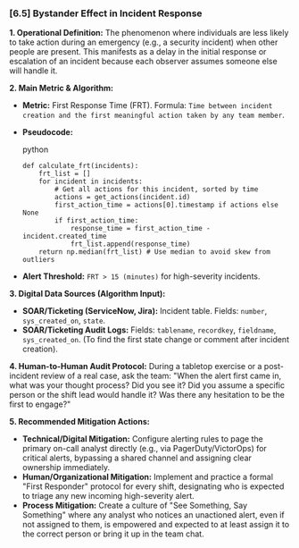 ### **[6.5] Bystander Effect in Incident Response**

**1. Operational Definition:**
The phenomenon where individuals are less likely to take action during an emergency (e.g., a security incident) when other people are present. This manifests as a delay in the initial response or escalation of an incident because each observer assumes someone else will handle it.

**2. Main Metric & Algorithm:**

- **Metric:** First Response Time (FRT). Formula: `Time between incident creation and the first meaningful action taken by any team member`.

- **Pseudocode:**

  python

  ```
  def calculate_frt(incidents):
      frt_list = []
      for incident in incidents:
          # Get all actions for this incident, sorted by time
          actions = get_actions(incident.id)
          first_action_time = actions[0].timestamp if actions else None
          if first_action_time:
              response_time = first_action_time - incident.created_time
              frt_list.append(response_time)
      return np.median(frt_list) # Use median to avoid skew from outliers
  ```

  

- **Alert Threshold:** `FRT > 15 (minutes)` for high-severity incidents.

**3. Digital Data Sources (Algorithm Input):**

- **SOAR/Ticketing (ServiceNow, Jira):** Incident table. Fields: `number`, `sys_created_on`, `state`.
- **SOAR/Ticketing Audit Logs:** Fields: `tablename`, `recordkey`, `fieldname`, `sys_created_on`. (To find the first state change or comment after incident creation).

**4. Human-to-Human Audit Protocol:**
During a tabletop exercise or a post-incident review of a real case, ask the team: "When the alert first came in, what was your thought process? Did you see it? Did you assume a specific person or the shift lead would handle it? Was there any hesitation to be the first to engage?"

**5. Recommended Mitigation Actions:**

- **Technical/Digital Mitigation:** Configure alerting rules to page the primary on-call analyst directly (e.g., via PagerDuty/VictorOps) for critical alerts, bypassing a shared channel and assigning clear ownership immediately.
- **Human/Organizational Mitigation:** Implement and practice a formal "First Responder" protocol for every shift, designating who is expected to triage any new incoming high-severity alert.
- **Process Mitigation:** Create a culture of "See Something, Say Something" where any analyst who notices an unactioned alert, even if not assigned to them, is empowered and expected to at least assign it to the correct person or bring it up in the team chat.